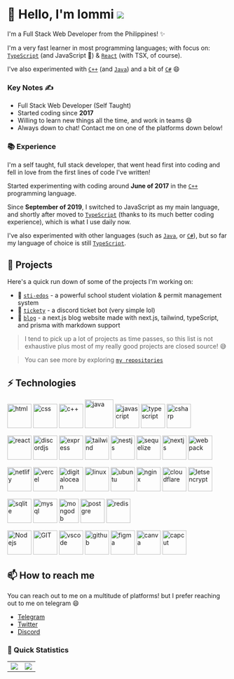# 👋 Hello, I'm Iommi ![](https://komarev.com/ghpvc/?username=enum314)

I'm a Full Stack Web Developer from the Philippines! ✨

I'm a very fast learner in most programming languages; with focus on: [`TypeScript`] (and JavaScript 👀) & [`React`] (with TSX, of course).

I've also experimented with [`C++`] (and [`Java`]) and a bit of [`C#`] 😄

### Key Notes ✍️

- Full Stack Web Developer (Self Taught)
- Started coding since **2017**
- Willing to learn new things all the time, and work in teams 😄
- Always down to chat! Contact me on one of the platforms down below!

### 📚 Experience
I'm a self taught, full stack developer, that went head first into coding and fell in love from the first lines of code I've written!

Started experimenting with coding around **June of 2017** in the [`C++`] programming language.

Since **September of 2019**, I switched to JavaScript as my main language, and shortly after moved to [`TypeScript`] (thanks to its much better coding experience), which is what I use daily now.

I've also experimented with other languages (such as [`Java`], or [`C#`]), but so far my language of choice is still [`TypeScript`].

## 🔭 Projects

Here's a quick run down of some of the projects I'm working on:

- 👯 [`sti-edos`](https://github.com/enum314/sti-edos) - a powerful school student violation & permit management system
- 👯 [`tickety`](https://github.com/enum314/tickety) - a discord ticket bot (very simple lol)
- 👯 [`blog`](https://github.com/enum314/blog) - a next.js blog website made with next.js, tailwind, typeScript, and prisma with markdown support

> I tend to pick up a lot of projects as time passes, so this list is not exhaustive plus most of my really good projects are closed source! :sweat_smile:

> You can see more by exploring [`my repositories`]

## ⚡ Technologies
<p>
      <img src="https://www.vectorlogo.zone/logos/w3_html5/w3_html5-icon.svg" alt="html" width="55" height="55"/>
      <img src="https://www.vectorlogo.zone/logos/w3_css/w3_css-icon.svg" alt="css" width="55" height="55"/>
      <img src="https://raw.githubusercontent.com/abranhe/programming-languages-logos/master/src/cpp/cpp.svg" alt="c++" width="55" height="55"/>
      <img src="https://www.vectorlogo.zone/logos/java/java-icon.svg" alt="java" width="65" height="65"/> 
      <img src="https://www.computerhope.com/jargon/j/javascript.png" alt="javascript" width="55" height="55"/> 
      <img src="https://www.vectorlogo.zone/logos/typescriptlang/typescriptlang-icon.svg" alt="typescript" width="55" height="55"/>  
      <img src="https://seeklogo.com/images/C/c-sharp-c-logo-02F17714BA-seeklogo.com.png" alt="csharp" width="55" height="55"/>  
</p>
<p>
      <img src="https://www.vectorlogo.zone/logos/reactjs/reactjs-icon.svg" alt="react" width="55" height="55"/>  
      <img src="https://www.vectorlogo.zone/logos/js_discord/js_discord-icon.svg" alt="discordjs" width="55" height="55"/>
      <img src="https://www.vectorlogo.zone/logos/expressjs/expressjs-icon.svg" alt="express" width="55" height="55"/>
      <img src="https://www.vectorlogo.zone/logos/tailwindcss/tailwindcss-icon.svg" alt="tailwind" width="55" height="55"/>
      <img src="https://www.vectorlogo.zone/logos/nestjs/nestjs-icon.svg" alt="nestjs" width="55" height="55"/>
      <img src="https://www.vectorlogo.zone/logos/sequelizejs/sequelizejs-icon.svg" alt="sequelize" width="55" height="55"/>
      <img src="https://seeklogo.com/images/N/next-js-logo-8FCFF51DD2-seeklogo.com.png" alt="nextjs" width="55" height="55"/> 
      <img src="https://www.vectorlogo.zone/logos/js_webpack/js_webpack-icon.svg" alt="webpack" width="55" height="55"/>
</p>
<p>
      <img src="https://www.vectorlogo.zone/logos/netlify/netlify-icon.svg" alt="netlify" width="55" height="55"/> 
      <img src="https://i.pinimg.com/originals/c4/35/6c/c4356cd5454d06585e0a46066b555172.png" alt="vercel" width="55" height="55"/> 
      <img src="https://www.vectorlogo.zone/logos/digitalocean/digitalocean-icon.svg" alt="digitalocean" width="55" height="55"/> 
      <img src="https://www.vectorlogo.zone/logos/linux/linux-icon.svg" alt="linux" width="55" height="55"/> 
      <img src="https://www.vectorlogo.zone/logos/ubuntu/ubuntu-icon.svg" alt="ubuntu" width="55" height="55"/> 
      <img src="https://www.vectorlogo.zone/logos/nginx/nginx-icon.svg" alt="nginx" width="55" height="55"/>  
      <img src="https://www.vectorlogo.zone/logos/cloudflare/cloudflare-icon.svg" alt="cloudflare" width="55" height="55"/> 
      <img src="https://www.vectorlogo.zone/logos/letsencrypt/letsencrypt-icon.svg" alt="letsencrypt" width="55" height="55"/>
</p>
<p>
      <img src="https://www.vectorlogo.zone/logos/sqlite/sqlite-icon.svg" alt="sqlite" width="55" height="55"/>
      <img src="https://www.vectorlogo.zone/logos/mysql/mysql-icon.svg" alt="mysql" width="55" height="55"/>
      <img src="https://www.vectorlogo.zone/logos/mongodb/mongodb-icon.svg" alt="mongodb" width="45" height="55"/>
      <img src="https://www.vectorlogo.zone/logos/postgresql/postgresql-icon.svg" alt="postgre" width="55" height="55"/>
      <img src="https://www.vectorlogo.zone/logos/redis/redis-icon.svg" alt="redis" width="55" height="55"/>
</p>
<p>
      <img src="https://www.vectorlogo.zone/logos/nodejs/nodejs-icon.svg" alt="Nodejs" width="55" height="55"/> 
      <img src="https://www.vectorlogo.zone/logos/git-scm/git-scm-icon.svg" alt="GIT" width="55" height="55"/> 
      <img src="https://www.vectorlogo.zone/logos/visualstudio_code/visualstudio_code-icon.svg" alt="vscode" width="55" height="55"/> 
      <img src="https://www.vectorlogo.zone/logos/github/github-tile.svg" alt="github" width="55" height="55"/>  
      <img src="https://upload.wikimedia.org/wikipedia/commons/3/33/Figma-logo.svg" alt="figma" width="55" height="55"/>  
      <img src="https://www.vectorlogo.zone/logos/canva/canva-icon.svg" alt="canva" width="55" height="55"/>  
      <img src="https://img.utdstc.com/icon/af8/c23/af8c232af40e6bbb677b3439d7e0ff2f3b5069bf59a7b1ed34e15b9e36dfbb52:200" alt="capcut" width="55" height="55"/>  
</p>

## 📫 How to reach me
You can reach out to me on a multitude of platforms! but I prefer reaching out to me on telegram 😄

- [Telegram](https://t.me/enum314)
- [Twitter](https://x.com/enum314)
- [Discord](https://discord.gg/N5KAggfFMw)

### 👀 Quick Statistics

<table>
  <tr>
    <td align="center" style="padding=0;width=50%;">
      <img align="center" style="padding=0;" src="https://github-readme-stats-b9thd907f-enum314.vercel.app/api/?username=enum314&show_icons=true&title_color=4F8CC9&text_color=9f9f9f&bg_color=151515&hide_border=true&icon_color=4F8CC9&hide_title=true&count_private=true" />
    </td>
    <td align="center" style="padding=0;width=50%;">
      <img align="center" style="padding=0;" src="https://github-readme-stats-b9thd907f-enum314.vercel.app/api/top-langs/?username=enum314&layout=compact&title_color=4F8CC9&text_color=9f9f9f&bg_color=151515&hide_border=true&icon_color=4F8CC9&hide=visual%20basic&count_private=true" />
    </td>
  </tr>
</table>

[`TypeScript`]:          https://www.typescriptlang.org/
[`Java`]:                https://adoptopenjdk.net/
[`C++`]:                https://www.rust-lang.org/
[`C#`]:                  https://docs.microsoft.com/en-us/dotnet/csharp/
[`React`]:               https://reactjs.org/
[`C++`]:             https://cplusplus.com/
[`my repositories`]:     https://github.com/enum314?tab=repositories
